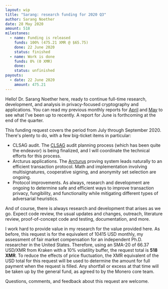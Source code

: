 ```yaml
---
layout: wip
title: "Sarang: research funding for 2020 Q3"
author: Sarang Noether
date: 28 May 2020
amount: 518
milestones:
  - name: Funding is released
    funds: 100% (475.21 XMR @ $65.75)
    done: 22 June 2020
    status: finished
  - name: Work is done
    funds: 0% (0 XMR)
    done:
    status: unfinished
payouts:
  - date: 22 June 2020
    amount: 475.21
---
```

Hello! Dr. Sarang Noether here, ready to continue full-time research, development, and analysis in privacy-focused cryptography and applications. You can read my previous monthly reports for [April](https://repo.getmonero.org/monero-project/ccs-proposals/-/merge_requests/131#note_9896) and [May](https://repo.getmonero.org/monero-project/ccs-proposals/-/merge_requests/131#note_9975) to see what I've been up to recently. A report for June is forthcoming at the end of the quarter.

This funding request covers the period from July through September 2020. There's plenty to do, with a few big-ticket items in particular:
- CLSAG audit. The [CLSAG](https://eprint.iacr.org/2019/654) audit planning process (which has been quite the endeavor) is being finalized, and I will coordinate the technical efforts for this process.
- Arcturus applications. The [Arcturus](https://eprint.iacr.org/2020/312) proving system leads naturally to an efficient transaction protocol. Math and implementation involving multisignatures, cooperative signing, and anonymity set selection are ongoing.
- Protocol improvements. As always, research and development are ongoing to determine safe and efficient ways to improve transaction privacy, fungibility, and functionality while mitigating different types of adversarial heuristics.

And of course, there is always research and development that arises as we go. Expect code review, the usual updates and changes, outreach, literature review, proof-of-concept code and testing, documentation, and more.

I work hard to provide value in my research for the value provided here. As before, this request is for the equivalent of 10415 USD monthly, my assessment of fair market compensation for an independent Ph.D. researcher in the United States. Therefore, using an SMA-20 of 66.37 USD/XMR from Kraken with a 10% volatility buffer, the request total is **518 XMR**. To reduce the effects of price fluctuation, the XMR equivalent of the USD total for this request will be used to determine the amount for full payment when the request is filled. Any shortfall or excess at that time will be taken up by the general fund, as agreed to by the Monero core team.

Questions, comments, and feedback about this request are welcome.
